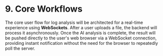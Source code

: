 # **9. Core Workflows**

The core user flow for log analysis will be architected for a real-time experience using **WebSockets**. After a user uploads a file, the backend will process it asynchronously. Once the AI analysis is complete, the result will be pushed directly to the user's web browser via a WebSocket connection, providing instant notification without the need for the browser to repeatedly poll the server.
